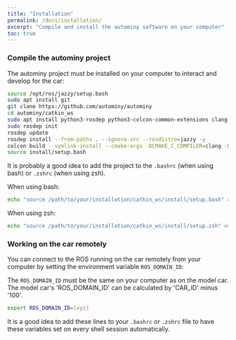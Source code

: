 ```yaml
---
title: "Installation"
permalink: /docs/installation/
excerpt: "Compile and install the autominy software on your computer"
toc: true
---
```

### Compile the autominy project
The autominy project must be installed on your computer to interact and develop for the car:

```bash
source /opt/ros/jazzy/setup.bash
sudo apt install git
git clone https://github.com/autominy/autominy
cd autominy/catkin_ws
sudo apt install python3-rosdep python3-colcon-common-extensions clang
sudo rosdep init
rosdep update
rosdep install --from-paths . --ignore-src --rosdistro=jazzy -y
colcon build --symlink-install --cmake-args -DCMAKE_C_COMPILER=clang -DCMAKE_CXX_COMPILER=clang++
source install/setup.bash
```
It is probably a good idea to add the project to the `.bashrc` (when using bash) or `.zshrc` (when using zsh).

When using bash:
```bash
echo "source /path/to/your/installation/catkin_ws/install/setup.bash" >> ~/.bashrc
```
When using zsh:
```zsh
echo "source /path/to/your/installation/catkin_ws/install/setup.zsh" >> ~/.zshrc
```

### Working on the car remotely
You can connect to the ROS running on the car remotely from your computer by setting the environment variable `ROS_DOMAIN_ID`:

The `ROS_DOMAIN_ID` must be the same on your computer as on the model car. The model car's 'ROS_DOMAIN_ID' can be calculated by 'CAR_ID' minus '100'.

```bash
export ROS_DOMAIN_ID=[xyz]
```

It is a good idea to add these lines to your `.bashrc` or `.zshrc` file to have these variables set on every shell session automatically.
